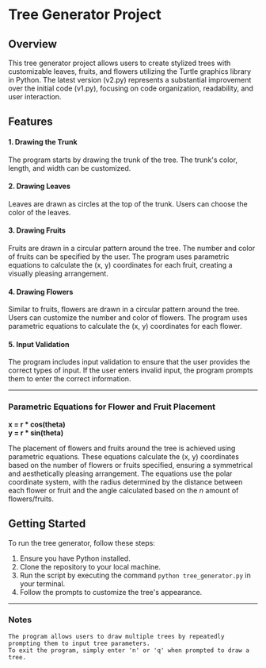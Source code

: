 # Tree Generator Project
## Overview

This tree generator project allows users to create stylized trees with customizable leaves, fruits, and flowers utilizing the Turtle graphics library in Python. The latest version (v2.py) represents a substantial improvement over the initial code (v1.py), focusing on code organization, readability, and user interaction.

## Features
#### 1. Drawing the Trunk
The program starts by drawing the trunk of the tree. The trunk's color, length, and width can be customized.

#### 2. Drawing Leaves
Leaves are drawn as circles at the top of the trunk. Users can choose the color of the leaves.

#### 3. Drawing Fruits
Fruits are drawn in a circular pattern around the tree. The number and color of fruits can be specified by the user. The program uses parametric equations to calculate the (x, y) coordinates for each fruit, creating a visually pleasing arrangement.

#### 4. Drawing Flowers
Similar to fruits, flowers are drawn in a circular pattern around the tree. Users can customize the number and color of flowers. The program uses parametric equations to calculate the (x, y) coordinates for each flower.

#### 5. Input Validation
The program includes input validation to ensure that the user provides the correct types of input. If the user enters invalid input, the program prompts them to enter the correct information.

---

### Parametric Equations for Flower and Fruit Placement
**x = r * cos(theta)**</br>**y = r * sin(theta)**

The placement of flowers and fruits around the tree is achieved using parametric equations. These equations calculate the (x, y) coordinates based on the number of flowers or fruits specified, ensuring a symmetrical and aesthetically pleasing arrangement. The equations use the polar coordinate system, with the radius determined by the distance between each flower or fruit and the angle calculated based on the *n* amount of flowers/fruits.

## Getting Started

To run the tree generator, follow these steps:
  1. Ensure you have Python installed.
  2. Clone the repository to your local machine.
  3. Run the script by executing the command `python tree_generator.py` in your terminal.
  4. Follow the prompts to customize the tree's appearance.

---

### Notes

    The program allows users to draw multiple trees by repeatedly prompting them to input tree parameters.
    To exit the program, simply enter 'n' or 'q' when prompted to draw a tree.
